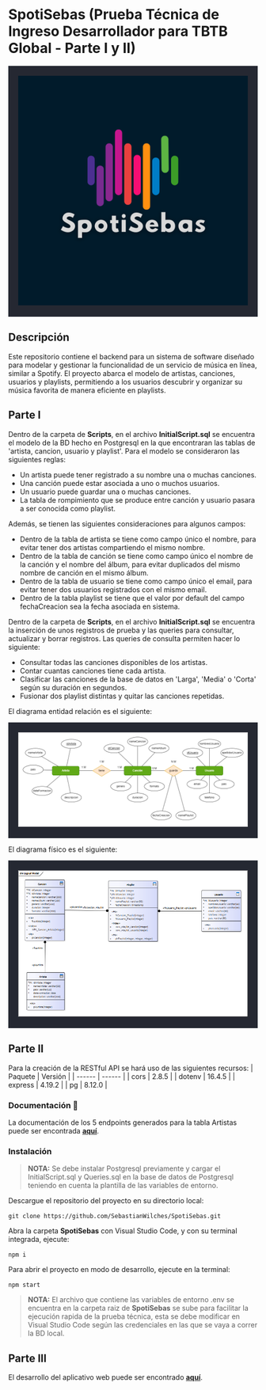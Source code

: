 # SpotiSebas (Prueba Técnica de Ingreso Desarrollador para TBTB Global - Parte I y II)
<p align="center" style="padding: 20px; background: #252832">
    <img src="https://github.com/SebastianWilches/SpotiSebas/blob/main/img/Header.png" alt="Header">
</p>

## Descripción
Este repositorio contiene el backend para un sistema de software diseñado para modelar y gestionar la funcionalidad de un servicio de música en línea, similar a Spotify. El proyecto abarca el modelo de artistas, canciones, usuarios y playlists, permitiendo a los usuarios descubrir y organizar su música favorita de manera eficiente en playlists.

## Parte I
Dentro de la carpeta de **Scripts**, en el archivo **InitialScript.sql** se encuentra el modelo de la BD hecho en Postgresql en la que encontraran las tablas de 'artista, cancion, usuario y playlist'. Para el modelo se consideraron las siguientes reglas:

- Un artista puede tener registrado a su nombre una o muchas canciones.
- Una canción puede estar asociada a uno o muchos usuarios.
- Un usuario puede guardar una o muchas canciones.
- La tabla de rompimiento que se produce entre canción y usuario pasara a ser conocida como playlist.

Además, se tienen las siguientes consideraciones para algunos campos:
- Dentro de la tabla de artista se tiene como campo único el nombre, para evitar tener dos artistas compartiendo el mismo nombre. 
- Dentro de la tabla de canción se tiene como campo único el nombre de la canción y el nombre del álbum, para evitar duplicados del mismo nombre de canción en el mismo álbum.
- Dentro de la tabla de usuario se tiene como campo único el email, para evitar tener dos usuarios registrados con el mismo email.
- Dentro de la tabla playlist se tiene que el valor por default del campo fechaCreacion sea la fecha asociada en sistema. 

Dentro de la carpeta de **Scripts**, en el archivo **InitialScript.sql** se encuentra la inserción de unos registros de prueba y las queries para consultar, actualizar y borrar registros. Las queries de consulta permiten hacer lo siguiente:
- Consultar todas las canciones disponibles de los artistas.
- Contar cuantas canciones tiene cada artista.
- Clasificar las canciones de la base de datos en 'Larga', 'Media' o 'Corta' según su duración en segundos.
- Fusionar dos playlist distintas y quitar las canciones repetidas.

El diagrama entidad relación es el siguiente:
<p align="center" style="padding: 20px; background: #252832">
    <img src="https://github.com/SebastianWilches/SpotiSebas/blob/main/scripts/DiagramaER.png" alt="DiagramaER">
</p>

El diagrama físico es el siguiente:
<p align="center" style="padding: 20px; background: #252832">
    <img src="https://github.com/SebastianWilches/SpotiSebas/blob/main/scripts/DiagramaFisico.png" alt="DiagramaFisico">
</p>

## Parte II
Para la creación de la RESTful API se hará uso de las siguientes recursos:
| Paquete | Versión |
| ------ | ------ |
| cors | 2.8.5 |
| dotenv | 16.4.5 |
| express | 4.19.2 |
| pg | 8.12.0 |

### Documentación 📕
La documentación de los 5 endpoints generados para la tabla Artistas puede ser encontrada [**aquí**](https://documenter.getpostman.com/view/20804832/2sA3XWdJjU).

### Instalación
> **NOTA:** Se debe instalar Postgresql previamente y cargar el InitialScript.sql y Queries.sql en la base de datos de Postgresql teniendo en cuenta la plantilla de las variables de entorno.

Descargue el repositorio del proyecto en su directorio local:
```
git clone https://github.com/SebastianWilches/SpotiSebas.git
```
Abra la carpeta **SpotiSebas** con Visual Studio Code, y con su terminal integrada, ejecute:
```
npm i
```
Para abrir el proyecto en modo de desarrollo, ejecute en la terminal:
```
npm start
```

> **NOTA:** El archivo que contiene las variables de entorno .env se encuentra en la carpeta raiz de **SpotiSebas** se sube para facilitar la ejecución rapida de la prueba técnica, esta se debe modificar en Visual Studio Code según las credenciales en las que se vaya a correr la BD local.
## Parte III
El desarrollo del aplicativo web puede ser encontrado [**aquí**](https://github.com/SebastianWilches/TBTB_Global-Parte3).